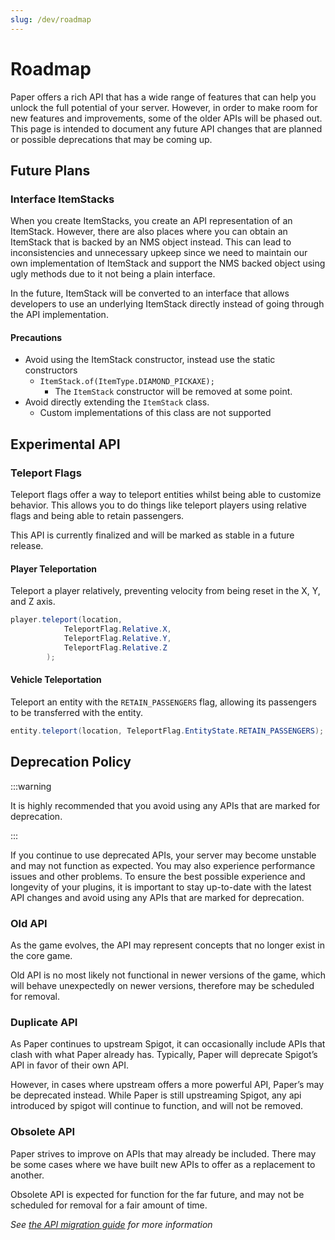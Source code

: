 ```yaml
---
slug: /dev/roadmap
---
```


# Roadmap

Paper offers a rich API that has a wide range of features that can help you unlock the full potential of your server. 
However, in order to make room for new features and improvements, some of the older APIs will be phased out. This page 
is intended to document any future API changes that are planned or possible deprecations that may be coming up. 

## Future Plans


### Interface ItemStacks

When you create ItemStacks, you create an API representation of an ItemStack.
However, there are also places where you can obtain an ItemStack that is backed by an NMS object instead. 
This can lead to inconsistencies and unnecessary upkeep since we need to maintain our own implementation of ItemStack and
support the NMS backed object using ugly methods due to it not being a plain interface.

In the future, ItemStack will be converted to an interface that allows developers to use an underlying 
ItemStack directly instead of going through the API implementation.

#### Precautions
- Avoid using the ItemStack constructor, instead use the static constructors
    - `ItemStack.of(ItemType.DIAMOND_PICKAXE);`
      - The ``ItemStack`` constructor will be removed at some point.
- Avoid directly extending the ``ItemStack`` class.
  - Custom implementations of this class are not supported


## Experimental API

### Teleport Flags

Teleport flags offer a way to teleport entities whilst being able to customize behavior.
This allows you to do things like teleport players using relative flags and being able to retain passengers.

This API is currently finalized and will be marked as stable in a future release.

#### Player Teleportation
Teleport a player relatively, preventing velocity from being reset in the X, Y, and Z axis.
```java
player.teleport(location,
            TeleportFlag.Relative.X,
            TeleportFlag.Relative.Y,
            TeleportFlag.Relative.Z
        );
```

#### Vehicle Teleportation
Teleport an entity with the `RETAIN_PASSENGERS` flag, allowing its passengers to be transferred with the entity.
```java
entity.teleport(location, TeleportFlag.EntityState.RETAIN_PASSENGERS);
```

## Deprecation Policy

:::warning

It is highly recommended that you avoid using any APIs that are marked for deprecation.

:::

If you continue to use deprecated APIs, your server may become unstable and may not function as expected.
You may also experience performance issues and other problems. To ensure the best possible experience and longevity
of your plugins, it is important to stay up-to-date with the latest API changes and avoid using any APIs
that are marked for deprecation.

### Old API

As the game evolves, the API may represent concepts that no longer exist in the core game.

Old API is no most likely not functional in newer versions of the game, which will behave unexpectedly on newer versions, 
therefore may be scheduled for removal.

### Duplicate API

As Paper continues to upstream Spigot, it can occasionally include APIs that clash with what Paper already has. 
Typically, Paper will deprecate Spigot’s API in favor of their own API. 

However, in cases where upstream offers a more powerful API, Paper’s may be deprecated instead.
While Paper is still upstreaming Spigot, any api introduced by spigot will continue to function, and will 
not be removed.

### Obsolete API
Paper strives to improve on APIs that may already be included. There may be some cases where we have built new 
APIs to offer as a replacement to another.

Obsolete API is expected for function for the far future, and may not be scheduled for removal
for a fair amount of time. 

*See [the API migration guide](docs/paper/dev/api/obsolete-api-migration/adventure.md) for more information*